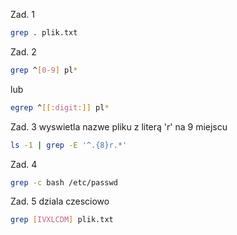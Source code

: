 Zad. 1
```sh
grep . plik.txt
```

Zad. 2
```sh
grep ^[0-9] pl*
```
lub
```sh
egrep ^[[:digit:]] pl*
```

Zad. 3
wyswietla nazwe pliku z literą 'r' na 9 miejscu
```sh
ls -1 | grep -E '^.{8}r.*'
```

Zad. 4
```sh
grep -c bash /etc/passwd
```

Zad. 5
dziala czesciowo
```sh
grep [IVXLCDM] plik.txt
```
